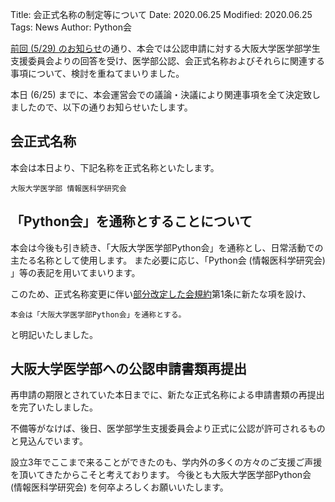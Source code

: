 Title: 会正式名称の制定等について
Date: 2020.06.25
Modified: 2020.06.25
Tags: News
Author: Python会

[前回 (5/29) のお知らせ]({filename}./officialize_and_officialname.md)の通り、本会では公認申請に対する大阪大学医学部学生支援委員会よりの回答を受け、医学部公認、会正式名称およびそれらに関連する事項について、検討を重ねてまいりました。

本日 (6/25) までに、本会運営会での議論・決議により関連事項を全て決定致しましたので、以下の通りお知らせいたします。

## 会正式名称
本会は本日より、下記名称を正式名称といたします。
```text
大阪大学医学部 情報医科学研究会
```

## 「Python会」を通称とすることについて
本会は今後も引き続き、「大阪大学医学部Python会」を通称とし、日常活動での主たる名称として使用します。
また必要に応じ、「Python会 (情報医科学研究会) 」等の表記を用いてまいります。

このため、正式名称変更に伴い[部分改定した会規約]({attach}./attach/formalname/constitution_20200625.pdf)第1条に新たな項を設け、
```text
本会は「大阪大学医学部Python会」を通称とする。
```
と明記いたしました。

## 大阪大学医学部への公認申請書類再提出
再申請の期限とされていた本日までに、新たな正式名称による申請書類の再提出を完了いたしました。

不備等がなけば、後日、医学部学生支援委員会より正式に公認が許可されるものと見込んでいます。

設立3年でここまで来ることができたのも、学内外の多くの方々のご支援ご声援を頂いてきたからこそと考えております。
今後とも大阪大学医学部Python会 (情報医科学研究会) を何卒よろしくお願いいたします。
